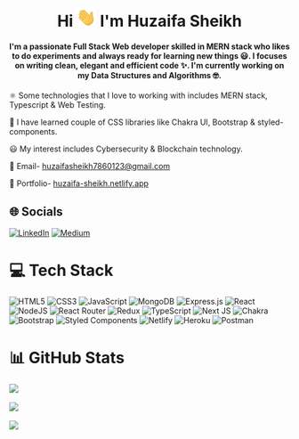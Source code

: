 <h1 align="center">Hi <img src="https://raw.githubusercontent.com/ABSphreak/ABSphreak/master/gifs/Hi.gif" width="35"> I'm Huzaifa Sheikh</h1>
<h4 align="center">I'm a passionate Full Stack Web developer skilled in MERN stack who likes to do experiments and always ready for learning new things 😃. I focuses on writing clean, elegant and efficient code ✨. I'm currently working on my Data Structures and Algorithms 🤓.</h4>

⚛️ Some technologies that I love to working with includes MERN stack, Typescript & Web Testing.

🚀 I have learned couple of CSS libraries like Chakra UI, Bootstrap & styled-components.

😃 My interest includes Cybersecurity & Blockchain technology.

📧 Email- huzaifasheikh7860123@gmail.com

💼 Portfolio- [huzaifa-sheikh.netlify.app](https://huzaifa-sheikh.netlify.app/)

## 🌐 Socials
[![LinkedIn](https://img.shields.io/badge/LinkedIn-%230077B5.svg?logo=linkedin&logoColor=white)](https://www.linkedin.com/in/huzaifa-sheikh-0974a5236/) 
[![Medium](https://img.shields.io/badge/Medium-12100E?logo=medium&logoColor=white)](https://medium.com/@huzaifasheikh7860123)

# 💻 Tech Stack
![HTML5](https://img.shields.io/badge/html5-%23E34F26.svg?style=for-the-badge&logo=html5&logoColor=white) 
![CSS3](https://img.shields.io/badge/css3-%231572B6.svg?style=for-the-badge&logo=css3&logoColor=white) 
![JavaScript](https://img.shields.io/badge/javascript-%23323330.svg?style=for-the-badge&logo=javascript&logoColor=%23F7DF1E) 
![MongoDB](https://img.shields.io/badge/MongoDB-%234ea94b.svg?style=for-the-badge&logo=mongodb&logoColor=white) 
![Express.js](https://img.shields.io/badge/express.js-%23404d59.svg?style=for-the-badge&logo=express&logoColor=%2361DAFB) 
![React](https://img.shields.io/badge/react-%2320232a.svg?style=for-the-badge&logo=react&logoColor=%2361DAFB) 
![NodeJS](https://img.shields.io/badge/node.js-6DA55F?style=for-the-badge&logo=node.js&logoColor=white) 
![React Router](https://img.shields.io/badge/React_Router-CA4245?style=for-the-badge&logo=react-router&logoColor=white) 
![Redux](https://img.shields.io/badge/redux-%23593d88.svg?style=for-the-badge&logo=redux&logoColor=white) 
![TypeScript](https://img.shields.io/badge/typescript-%23007ACC.svg?style=for-the-badge&logo=typescript&logoColor=white) 
![Next JS](https://img.shields.io/badge/Next-black?style=for-the-badge&logo=next.js&logoColor=white) 
![Chakra](https://img.shields.io/badge/chakra-%234ED1C5.svg?style=for-the-badge&logo=chakraui&logoColor=white) 
![Bootstrap](https://img.shields.io/badge/bootstrap-%23563D7C.svg?style=for-the-badge&logo=bootstrap&logoColor=white) 
![Styled Components](https://img.shields.io/badge/styled--components-DB7093?style=for-the-badge&logo=styled-components&logoColor=white) 
![Netlify](https://img.shields.io/badge/netlify-%23000000.svg?style=for-the-badge&logo=netlify&logoColor=#00C7B7) 
![Heroku](https://img.shields.io/badge/heroku-%23430098.svg?style=for-the-badge&logo=heroku&logoColor=white) 
![Postman](https://img.shields.io/badge/Postman-FF6C37?style=for-the-badge&logo=postman&logoColor=white)

# 📊 GitHub Stats
![](https://github-readme-stats.vercel.app/api?username=huzaifa621&theme=react&hide_border=false&include_all_commits=true&count_private=false)<br/>

![](https://github-readme-streak-stats.herokuapp.com/?user=huzaifa621&theme=react&hide_border=false)<br/>

![](https://github-readme-stats.vercel.app/api/top-langs/?username=huzaifa621&theme=react&hide_border=false&include_all_commits=true&count_private=false&layout=compact)
